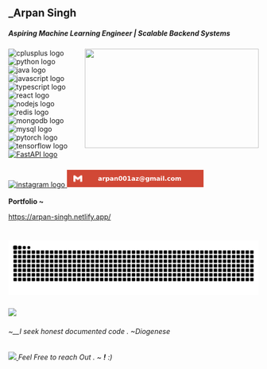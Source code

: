 
<h2>_Arpan Singh</h2>
  </a>
<h4 align="left"><i>Aspiring Machine Learning Engineer | Scalable Backend Systems </i></h4>
<h5 align="left">
</h5>

###


###
 <a href="#" onclick="return false;" target="_blank">
<img align="right" height="200" width ="350" src="https://media3.giphy.com/media/v1.Y2lkPTc5MGI3NjExMjM0dzdneWszeDV3YmthZWZvbmVxb3BqNDB4ODEwY2h3cjYxb3VneiZlcD12MV9pbnRlcm5hbF9naWZfYnlfaWQmY3Q9Zw/PZrjGkr334fXa/giphy.gif"  />  </a>

<div align="left">
 <img src="https://skillicons.dev/icons?i=cpp" height="35" alt="cplusplus logo"/>
    <img width="12" />
    <img src="https://skillicons.dev/icons?i=py" height="35" alt="python logo" />
    <img width="12" />
    <img src="https://skillicons.dev/icons?i=java" height="35" alt="java logo"/>
    <img width="12" />
    <img src="https://skillicons.dev/icons?i=js" height="35" alt="javascript logo"/>
    <img width="12" />
    <img src="https://skillicons.dev/icons?i=ts" height="35" alt="typescript logo"/>
    <img width="12" />
    <img src="https://skillicons.dev/icons?i=react" height="35" alt="react logo" />
    <img width="12" />
    <img src="https://skillicons.dev/icons?i=nodejs" height="35" alt="nodejs logo"  />
    <img width="12" />
    <img src="https://skillicons.dev/icons?i=redis" height="35" alt="redis logo"  />
    <img width="12" />
    <img src="https://skillicons.dev/icons?i=mongodb" height="35" alt="mongodb logo"  />
    <img width="12" />
    <img src="https://skillicons.dev/icons?i=mysql" height="35" alt="mysql logo" />
    <img width="12" />
    <img src="https://skillicons.dev/icons?i=pytorch" height="35" alt="pytorch logo" />
    <img width="12" />
    <img src="https://skillicons.dev/icons?i=tensorflow" height="35" alt="tensorflow logo"  />
    <img width="12" />

<a href="https://fastapi.tiangolo.com" target="_blank">
    <img src="https://skillicons.dev/icons?i=fastapi" height="35" alt="FastAPI logo">
</a>

    

</div>

###



###

<div align="left">
  <a href="https://www.instagram.com/arpnn_0/" target="_blank">
    <img src="https://img.shields.io/static/v1?message=Instagram&logo=instagram&label=&color=E4405F&logoColor=white&labelColor=&style=for-the-badge" height="35" alt="instagram logo"  />
  </a>
  <a href="#" onclick="return false;" target="_blank">
     <img src="https://github.com/Arpan010/Arpan010/blob/main/gmail.svg" height="35" alt="gmail logo" style="pointer-events: none;"  />
  </a>
</div>
<br>
<b>Portfolio ~ </b>
<a href = "https://arpan-singh.netlify.app/">
  <p>https://arpan-singh.netlify.app/</p>
</a>

###

<br clear="both">
<a href="https://github.com/Arpan010" target="_blank">
  <img src="https://raw.githubusercontent.com/Arpan010/Arpan010/output/snake.svg" alt="Snake animation" style="pointer-events: none;" />
</a>


###
<a href="#" onclick="return false;" target="_blank" align ="right">
<img src="https://media4.giphy.com/media/v1.Y2lkPTc5MGI3NjExMnVpc3VsbjZsY2Z2aWt4aDNvaXdwZTk3dTFlaGVycHUyNzhjMm9pcyZlcD12MV9pbnRlcm5hbF9naWZfYnlfaWQmY3Q9Zw/DdScANHfXnsM0uoiwV/giphy.gif" width="50" style="pointer-events: none;">
</a>
<h6><p align="left">~__I seek honest documented code . ~Diogenese </p></h6>


###
<a href="#" onclick="return false;" target="_blank">
<img src="https://media0.giphy.com/media/v1.Y2lkPTc5MGI3NjExd2I2eXlhaTVlbGVjc3ppaTFuYWg2a2o0bnV6cnZqZTJpcWM1eW5rdiZlcD12MV9pbnRlcm5hbF9naWZfYnlfaWQmY3Q9Zw/123t0dxx3bQdCE/giphy.gif" width="60">
</a><em><b></b> Feel Free to reach Out . ~ <b> !</b> :)</em>


###
